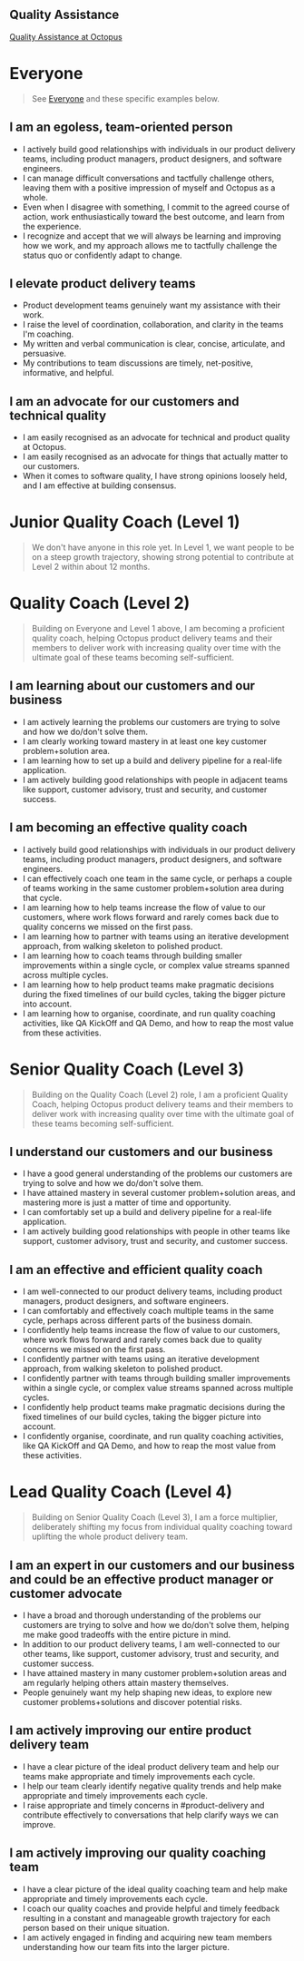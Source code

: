 ## Quality Assistance

[Quality Assistance at Octopus](https://octopushq.atlassian.net/wiki/spaces/IN/pages/892370955/Quality+Assistance)

# Everyone

> See [Everyone](https://github.com/OctopusDeploy/People/blob/master/Everyone.md) and these specific examples below.

## I am an egoless, team-oriented person

- I actively build good relationships with individuals in our product delivery teams, including product managers, product designers, and software engineers.
- I can manage difficult conversations and tactfully challenge others, leaving them with a positive impression of myself and Octopus as a whole.
- Even when I disagree with something, I commit to the agreed course of action, work enthusiastically toward the best outcome, and learn from the experience.
- I recognize and accept that we will always be learning and improving how we work, and my approach allows me to tactfully challenge the status quo or confidently adapt to change.

## I elevate product delivery teams

- Product development teams genuinely want my assistance with their work.
- I raise the level of coordination, collaboration, and clarity in the teams I'm coaching.
- My written and verbal communication is clear, concise, articulate, and persuasive.
- My contributions to team discussions are timely, net-positive, informative, and helpful.

## I am an advocate for our customers and technical quality

- I am easily recognised as an advocate for technical and product quality at Octopus.
- I am easily recognised as an advocate for things that actually matter to our customers.
- When it comes to software quality, I have strong opinions loosely held, and I am effective at building consensus.

# Junior Quality Coach (Level 1)

> We don't have anyone in this role yet. In Level 1, we want people to be on a steep growth trajectory, showing strong potential to contribute at Level 2 within about 12 months.

# Quality Coach (Level 2)

> Building on Everyone and Level 1 above, I am becoming a proficient quality coach, helping Octopus product delivery teams and their members to deliver work with increasing quality over time with the ultimate goal of these teams becoming self-sufficient.

## I am learning about our customers and our business

- I am actively learning the problems our customers are trying to solve and how we do/don't solve them.
- I am clearly working toward mastery in at least one key customer problem+solution area.
- I am learning how to set up a build and delivery pipeline for a real-life application.
- I am actively building good relationships with people in adjacent teams like support, customer advisory, trust and security, and customer success.

## I am becoming an effective quality coach

- I actively build good relationships with individuals in our product delivery teams, including product managers, product designers, and software engineers.
- I can effectively coach one team in the same cycle, or perhaps a couple of teams working in the same customer problem+solution area during that cycle.
- I am learning how to help teams increase the flow of value to our customers, where work flows forward and rarely comes back due to quality concerns we missed on the first pass.
- I am learning how to partner with teams using an iterative development approach, from walking skeleton to polished product.
- I am learning how to coach teams through building smaller improvements within a single cycle, or complex value streams spanned across multiple cycles.
- I am learning how to help product teams make pragmatic decisions during the fixed timelines of our build cycles, taking the bigger picture into account.
- I am learning how to organise, coordinate, and run quality coaching activities, like QA KickOff and QA Demo, and how to reap the most value from these activities.

# Senior Quality Coach (Level 3)

> Building on the Quality Coach (Level 2) role, I am a proficient Quality Coach, helping Octopus product delivery teams and their members to deliver work with increasing quality over time with the ultimate goal of these teams becoming self-sufficient.

## I understand our customers and our business

- I have a good general understanding of the problems our customers are trying to solve and how we do/don't solve them.
- I have attained mastery in several customer problem+solution areas, and mastering more is just a matter of time and opportunity.
- I can comfortably set up a build and delivery pipeline for a real-life application.
- I am actively building good relationships with people in other teams like support, customer advisory, trust and security, and customer success.

## I am an effective and efficient quality coach

- I am well-connected to our product delivery teams, including product managers, product designers, and software engineers.
- I can comfortably and effectively coach multiple teams in the same cycle, perhaps across different parts of the business domain.
- I confidently help teams increase the flow of value to our customers, where work flows forward and rarely comes back due to quality concerns we missed on the first pass.
- I confidently partner with teams using an iterative development approach, from walking skeleton to polished product.
- I confidently partner with teams through building smaller improvements within a single cycle, or complex value streams spanned across multiple cycles.
- I confidently help product teams make pragmatic decisions during the fixed timelines of our build cycles, taking the bigger picture into account.
- I confidently organise, coordinate, and run quality coaching activities, like QA KickOff and QA Demo, and how to reap the most value from these activities.

# Lead Quality Coach (Level 4)

> Building on Senior Quality Coach (Level 3), I am a force multiplier, deliberately shifting my focus from individual quality coaching toward uplifting the whole product delivery team.

## I am an expert in our customers and our business and could be an effective product manager or customer advocate

- I have a broad and thorough understanding of the problems our customers are trying to solve and how we do/don't solve them, helping me make good tradeoffs with the entire picture in mind.
- In addition to our product delivery teams, I am well-connected to our other teams, like support, customer advisory, trust and security, and customer success.
- I have attained mastery in many customer problem+solution areas and am regularly helping others attain mastery themselves.
- People genuinely want my help shaping new ideas, to explore new customer problems+solutions and discover potential risks.

## I am actively improving our entire product delivery team

- I have a clear picture of the ideal product delivery team and help our teams make appropriate and timely improvements each cycle.
- I help our team clearly identify negative quality trends and help make appropriate and timely improvements each cycle.
- I raise appropriate and timely concerns in #product-delivery and contribute effectively to conversations that help clarify ways we can improve.

## I am actively improving our quality coaching team

- I have a clear picture of the ideal quality coaching team and help make appropriate and timely improvements each cycle.
- I coach our quality coaches and provide helpful and timely feedback resulting in a constant and manageable growth trajectory for each person based on their unique situation.
- I am actively engaged in finding and acquiring new team members understanding how our team fits into the larger picture.
